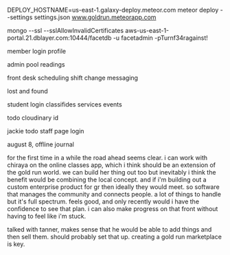 DEPLOY_HOSTNAME=us-east-1.galaxy-deploy.meteor.com meteor deploy --settings settings.json www.goldrun.meteorapp.com


mongo --ssl --sslAllowInvalidCertificates aws-us-east-1-portal.21.dblayer.com:10444/facetdb -u facetadmin -pTurnf34ragainst!

member login
profile

admin
    pool readings


front desk
    scheduling
    shift change
    messaging

lost and found


student
    login
    classifides
    services
    events

todo
    cloudinary id




jackie todo
staff page
login   


august 8, offline journal

for the first time in a while the road ahead seems clear.  i can work with chiraya on the online classes app, which i think should be an extension of the gold run world.  we can build her thing out too but inevitably i think the benefit would be combining the local concept.  and if i'm building out a custom enterprise product for gr then ideally they would meet.  so software that manages the community and connects people.  a lot of things to handle but it's full spectrum.  feels good, and only recently would i have the confidence to see that plan.  i can also make progress on that front without having to feel like i'm stuck.  

talked with tanner, makes sense that he would be able to add things and then sell them.  should probably set that up.  creating a gold run marketplace is key.  
